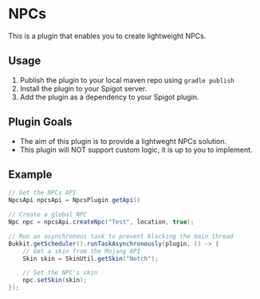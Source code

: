 # NPCs

This is a plugin that enables you to create lightweight NPCs.

## Usage

1. Publish the plugin to your local maven repo using `gradle publish`
2. Install the plugin to your Spigot server.
3. Add the plugin as a dependency to your Spigot plugin.

## Plugin Goals

- The aim of this plugin is to provide a lightweght NPCs solution.
- This plugin will NOT support custom logic, it is up to you to implement.

## Example

```java
// Get the NPCs API
NpcsApi npcsApi = NpcsPlugin.getApi()

// Create a global NPC
Npc npc = npcsApi.createNpc("Test", location, true);

// Run an asynchronous task to prevent blocking the main thread 
Bukkit.getScheduler().runTaskAsynchronously(plugin, () -> {
    // Get a skin from the Mojang API
    Skin skin = SkinUtil.getSkin("Notch");

    // Set the NPC's skin
    npc.setSkin(skin);
});
```
